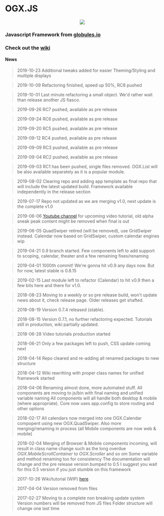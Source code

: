 # OGX.JS

<p align="center"><img src="https://drive.google.com/uc?id=1NYWktWlilxIxjvXs65iYGsrLMGkW44di" style="display:inline-block; margin:auto;"/></p>

### Javascript Framework from [globules.io](http://globules.io)

### Check out the [wiki](https://github.com/globules-io/OGX.JS/wiki)

#### News
>2019-10-23
>Additional tweaks added for easier Theming/Styling and multiple displays

>2019-10-09
>Refactoring finished, speed up 50%, RC8 pushed

>2019-10-01
>Last minute refactoring a small object. We'd rather wait than release another JS fiasco.

>2019-09-26
>RC7 pushed, available as pre release

>2019-09-24
>RC6 pushed, available as pre release

>2019-09-20
>RC5 pushed, available as pre release

>2019-09-12
>RC4 pushed, available as pre release

>2019-09-09
>RC3 pushed, available as pre release

>2019-09-04
>RC2 pushed, available as pre release

>2019-09-03
>RC1 has been pushed, single files removed. OGX.List will be also available separately as it is a popular module.

>2019-08-02
>Clearing repo and adding app template as final repo that will include the latest updated build. Framework available independently in the release section

>2019-07-17
>Repo not updated as we are merging v1.0, next update is the complete v1.0

>2019-06-06
>[Youtube channel](https://www.youtube.com/channel/UC7M1lpMhYbb0HSZ3srE4smQ) for upcoming video tutorial, old alpha sneak peak content might be removed when final is out 

>2019-06-05
>QuadSwiper retired (will be removed), use GridSwiper instead. Calendar now based on GridSwiper, custom calendar engines wip

>2019-04-21
>0.9 branch started. Few components left to add support to scoping, calendar, theater and a few remaining fixes/renaming

>2019-04-01
>1000th commit! We're gonna hit v0.9 any days now. But for now, latest stable is 0.8.15

>2019-02-15
>Last module left to refactor (Calendar) to hit v0.9 then a few bits here and there for v1.0. 

>2018-08-23
>Moving to a weekly or so pre release build, won't update news about it, check release page. Older releases get shafted.

>2018-08-19
>Version 0.7.4 released (stable).

>2018-08-15
>Version 0.7.1, no further refactoring expected. Tutorials still in production, wiki partially updated.

>2018-06-28
>Video tutorials production started

>2018-06-21
>Only a few packages left to push, CSS update coming next

>2018-04-14
>Repo cleared and re-adding all renamed packages to new structure

>2018-04-12
>Wiki rewritting with proper class names for unified framework started

>2018-04-06
>Renaming almost done, more automated stuff. All components are moving to js/bin with final naming and unified variable naming
>All components will all handle both desktop & mobile (where appropriate). 
>Core now uses app.config to store routing and other options

>2018-02-17
>All calendars now merged into one OGX.Calendar compopent using new OGX.QuadSwiper.
>Also more merging/renaming in process (all Mobile components are now web & mobile)

>2018-02-04
>Merging of Browser & Mobile components incoming, will result in class name change such as the long overdue
>_OGX.MobileScrollContainer_ to _OGX.Scroller_ and so om
>Some variable and method renaming too for consistency 
>The documentation will change and the pre release version bumped to 0.5
>I suggest you wait for this 0.5 version if you just stumble on this framework

>2017-10-26
>Wiki/tutorial (WIP) [here](https://github.com/globules-io/OGX.JS/wiki)

>2017-04-04
>Version removed from files

>2017-02-27
>Moving to a complete non breaking update  system
>Version numbers will be removed from JS files
>Folder structure will change one last time

